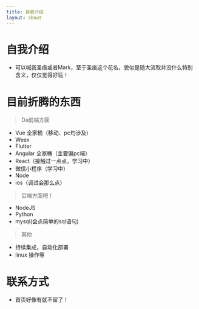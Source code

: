 ```yaml
---
title: 自我介绍
layout: about
---
```


# 自我介绍

- 可以喊我圣痕或者Mark，至于圣痕这个花名，貌似是随大流取并没什么特别含义，仅仅觉得好玩！

# 目前折腾的东西

> Da前端方面

- Vue 全家桶（移动、pc均涉及）
- Weex
- Flutter
- Angular 全家桶（主要偏pc端）
- React（接触过一点点，学习中）
- 微信小程序（学习中）
- Node
- ios（调试会那么点）

> 后端方面吧！

- NodeJS
- Python
- mysql(会点简单的sql语句)

> 其他

- 持续集成，自动化部署
- linux 操作等

# 联系方式

- 首页好像有就不留了！
